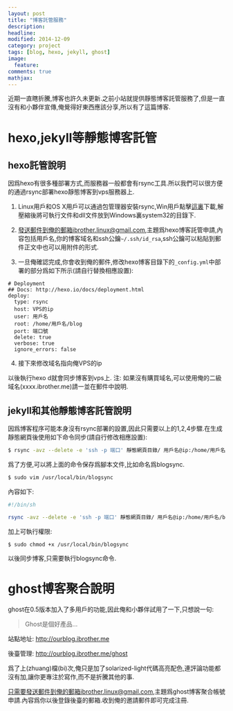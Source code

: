 ```yaml
---
layout: post
title: "博客託管服務"
description: 
headline: 
modified: 2014-12-09
category: project
tags: [blog, hexo, jekyll, ghost]
image: 
  feature: 
comments: true
mathjax: 
---
```

近期一直瞎折騰,博客也許久未更新.之前小站就提供靜態博客託管服務了,但是一直沒有和小夥伴宣傳,俺覺得好東西應該分享,所以有了這篇博客.
<!--more-->

# hexo,jekyll等靜態博客託管

## hexo託管說明

因爲hexo有很多種部署方式,而服務器一般都會有rsync工具.所以我們可以很方便的通過rsync部署hexo靜態博客到vps服務器上.

1. Linux用戶和OS X用戶可以通過包管理器安裝rsync,Win用戶點擊[這裏][1]下載,解壓縮後將可執行文件和dll文件放到Windows裏system32的目錄下.

2. 發送郵件到俺的郵箱ibrother.linux@gmail.com,主題爲hexo博客託管申請,內容包括用戶名,你的博客域名和ssh公鑰`~/.ssh/id_rsa`,ssh公鑰可以粘貼到郵件正文中也可以用附件的形式.

3. 一旦俺確認完成,你會收到俺的郵件,修改hexo博客目錄下的`_config.yml`中部署的部分爲如下所示(請自行替換相應設置):

~~~
# Deployment
## Docs: http://hexo.io/docs/deployment.html
deploy:
  type: rsync
  host: VPS的ip
  user: 用戶名
  root: /home/用戶名/blog
  port: 端口號
  delete: true
  verbose: true
  ignore_errors: false
~~~

4. 接下來修改域名指向俺VPS的ip

以後執行hexo d就會同步博客到vps上.
注: 如果沒有購買域名,可以使用俺的二級域名(xxxx.ibrother.me)請一並在郵件中說明.

## jekyll和其他靜態博客託管說明

因爲博客程序可能本身沒有rsync部署的設置,因此只需要以上的1,2,4步驟.在生成靜態網頁後使用如下命令同步(請自行修改相應設置):

```bash
$ rsync -avz --delete -e 'ssh -p 端口' 靜態網頁目錄/ 用戶名@ip:/home/用戶名/blog/
```

爲了方便,可以將上面的命令保存爲腳本文件,比如命名爲blogsync.
```bash
$ sudo vim /usr/local/bin/blogsync
```

內容如下:
```bash
#!/bin/sh

rsync -avz --delete -e 'ssh -p 端口' 靜態網頁目錄/ 用戶名@ip:/home/用戶名/blog/
```

加上可執行權限:
```
$ sudo chmod +x /usr/local/bin/blogsync
```
以後同步博客,只需要執行blogsync命令.

# ghost博客聚合說明
ghost在0.5版本加入了多用戶的功能,因此俺和小夥伴試用了一下,只想說一句:

> Ghost是個好產品...

站點地址: http://ourblog.ibrother.me

後臺管理: http://ourblog.ibrother.me/ghost

爲了上(zhuang)檔(bi)次,俺只是加了solarized-light代碼高亮配色,連評論功能都沒有加,讓你更專注於寫作,而不是折騰其他的事.

只需要發送郵件到俺的郵箱ibrother.linux@gmail.com,主題爲ghost博客聚合帳號申請.內容爲你以後登錄後臺的郵箱.收到俺的邀請郵件即可完成注冊.

[1]: https://www.itefix.net/content/cwrsync-free-edition "cwrsync"
